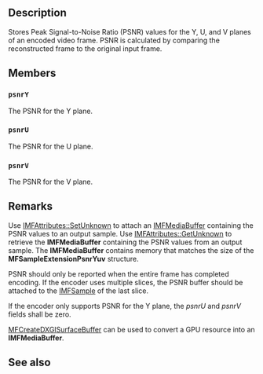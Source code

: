 ## Description

Stores Peak Signal-to-Noise Ratio (PSNR) values for the Y, U, and V planes of an encoded video frame. PSNR is calculated by comparing the reconstructed frame to the original input frame.

## Members

### `psnrY`

The PSNR for the Y plane.

### `psnrU`

The PSNR for the U plane.

### `psnrV`

The PSNR for the V plane.

## Remarks

Use [IMFAttributes::SetUnknown](https://learn.microsoft.com/windows/win32/api/mfobjects/nf-mfobjects-imfattributes-setunknown) to attach an [IMFMediaBuffer](https://learn.microsoft.com/windows/win32/api/mfobjects/nn-mfobjects-imfmediabuffer) containing the PSNR values to an output sample. Use [IMFAttributes::GetUnknown](https://learn.microsoft.com/windows/win32/api/mfobjects/nf-mfobjects-imfattributes-getunknown) to retrieve the **IMFMediaBuffer** containing the PSNR values from an output sample. The **IMFMediaBuffer** contains memory that matches the size of the **MFSampleExtensionPsnrYuv** structure.

PSNR should only be reported when the entire frame has completed encoding. If the encoder uses multiple slices, the PSNR buffer should be attached to the [IMFSample](https://learn.microsoft.com/windows/win32/api/mfobjects/nn-mfobjects-imfsample) of the last slice.

If the encoder only supports PSNR for the Y plane, the *psnrU* and *psnrV* fields shall be zero.

[MFCreateDXGISurfaceBuffer](https://learn.microsoft.com/windows/win32/api/mfapi/nf-mfapi-mfcreatedxgisurfacebuffer) can be used to convert a GPU resource into an **IMFMediaBuffer**.

## See also